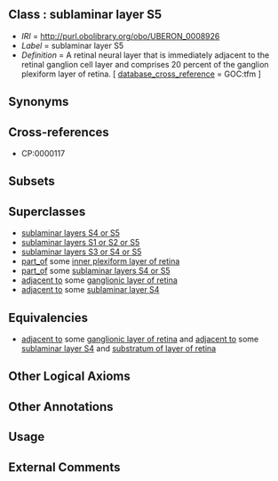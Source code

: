 
## Class : sublaminar layer S5

 * *IRI* = http://purl.obolibrary.org/obo/UBERON_0008926
 * *Label* = sublaminar layer S5
 * *Definition* = A retinal neural layer that is immediately adjacent to the retinal ganglion cell layer and comprises 20 percent of the ganglion plexiform layer of retina. [ [database_cross_reference](../../ef/oboInOwl#hasDbXref.md) = GOC:tfm ]

## Synonyms


## Cross-references

 * CP:0000117

## Subsets


## Superclasses

 * [sublaminar layers S4 or S5](../../UBERON/29/UBERON_0008929.md)
 * [sublaminar layers S1 or S2 or S5](../../UBERON/32/UBERON_0009732.md)
 * [sublaminar layers S3 or S4 or S5](../../UBERON/36/UBERON_0009736.md)
 * [part_of](../../BFO/50/BFO_0000050.md) some [inner plexiform layer of retina](../../UBERON/95/UBERON_0001795.md)
 * [part_of](../../BFO/50/BFO_0000050.md) some [sublaminar layers S4 or S5](../../UBERON/29/UBERON_0008929.md)
 * [adjacent to](../../RO/20/RO_0002220.md) some [ganglionic layer of retina](../../UBERON/92/UBERON_0001792.md)
 * [adjacent to](../../RO/20/RO_0002220.md) some [sublaminar layer S4](../../UBERON/25/UBERON_0008925.md)

## Equivalencies

 * [adjacent to](../../RO/20/RO_0002220.md) some [ganglionic layer of retina](../../UBERON/92/UBERON_0001792.md) and [adjacent to](../../RO/20/RO_0002220.md) some [sublaminar layer S4](../../UBERON/25/UBERON_0008925.md) and [substratum of layer of retina](../../UBERON/21/UBERON_0008921.md)

## Other Logical Axioms


## Other Annotations


## Usage


## External Comments

